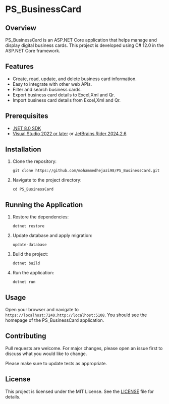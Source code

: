 
# PS_BusinessCard

## Overview

PS_BusinessCard is an ASP.NET Core application that helps manage and display digital business cards. This project is
developed using C# 12.0 in the ASP.NET Core framework.

## Features

- Create, read, update, and delete business card information.
- Easy to integrate with other web APIs.
- Filter and search business cards.
- Export business card details to Excel,Xml and Qr.
- Import business card details from Excel,Xml and Qr.
## Prerequisites

- [.NET 8.0 SDK](https://dotnet.microsoft.com/download/dotnet/8.0)
- [Visual Studio 2022 or later](https://visualstudio.microsoft.com/)
  or [JetBrains Rider 2024.2.6](https://www.jetbrains.com/rider/)

## Installation

1. Clone the repository:
    ```shell
    git clone https://github.com/mohammedhejazi98/PS_BusinessCard.git
    ```
2. Navigate to the project directory:
    ```shell
    cd PS_BusinessCard
    ```

## Running the Application

1. Restore the dependencies:
    ```shell
    dotnet restore
2. Update database and apply migration:
    ```shell
    update-database
   
    ```
3. Build the project:
    ```shell
    dotnet build
    ```
4. Run the application:
    ```shell
    dotnet run
    ```

## Usage

Open your browser and navigate to `https://localhost:7240;http://localhost:5108`. You should see the homepage of the PS_BusinessCard
application.

## Contributing

Pull requests are welcome. For major changes, please open an issue first to discuss what you would like to change.

Please make sure to update tests as appropriate.

## License

This project is licensed under the MIT License. See the [LICENSE](LICENSE) file for details.